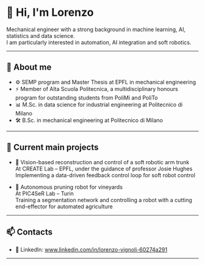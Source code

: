# 👋 Hi, I'm Lorenzo

Mechanical engineer with a strong background in machine learning, AI, statistics and data science.  
I am particularly interested in automation, AI integration and soft robotics.

---

## 🧠 About me

- ⚙️ SEMP program and Master Thesis at EPFL in mechanical engineering  
- ⚡ Member of Alta Scuola Politecnica, a multidisciplinary honours program for outstanding students from PoliMi and PoliTo  
- 📊 M.Sc. in data science for industrial engineering at Politecnico di Milano  
- 🛠️ B.Sc. in mechanical engineering at Politecnico di Milano  

---

## 🚀 Current main projects

- 🤖 Vision-based reconstruction and control of a soft robotic arm trunk  
  At CREATE Lab – EPFL, under the guidance of professor Josie Hughes  
  Implementing a data-driven feedback control loop for soft robot control

- 🍇 Autonomous pruning robot for vineyards  
  At PIC4SeR Lab – Turin  
  Training a segmentation network and controlling a robot with a cutting end-effector for automated agriculture

---

## 📫 Contacts

- 🔗 LinkedIn: www.linkedin.com/in/lorenzo-vignoli-60274a291

---
